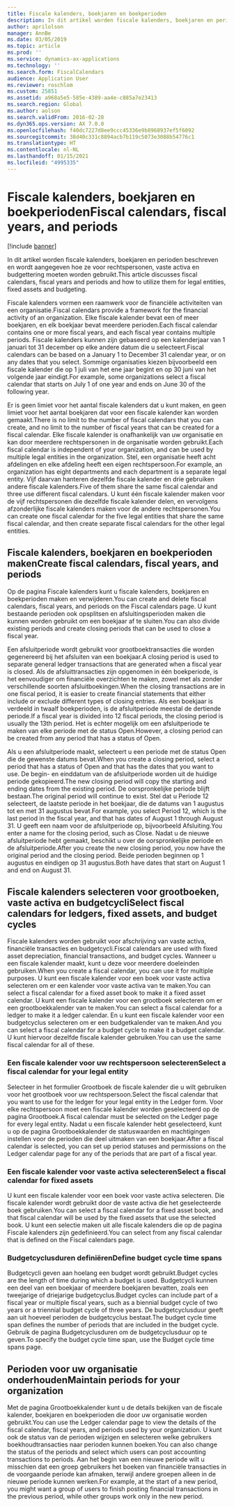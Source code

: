 ```yaml
---
title: Fiscale kalenders, boekjaren en boekperioden
description: In dit artikel worden fiscale kalenders, boekjaren en perioden beschreven en wordt aangegeven hoe ze voor rechtspersonen, vaste activa en budgettering moeten worden gebruikt.
author: aprilolson
manager: AnnBe
ms.date: 03/05/2019
ms.topic: article
ms.prod: ''
ms.service: dynamics-ax-applications
ms.technology: ''
ms.search.form: FiscalCalendars
audience: Application User
ms.reviewer: roschlom
ms.custom: 25851
ms.assetid: a968a5e5-585e-4389-aa4e-c885a7e23413
ms.search.region: Global
ms.author: aolson
ms.search.validFrom: 2016-02-28
ms.dyn365.ops.version: AX 7.0.0
ms.openlocfilehash: f40dc7227d8ee9ccc45336e9b8968937ef5f6092
ms.sourcegitcommit: 38d40c331c8894acb7b119c5073e3088b54776c1
ms.translationtype: HT
ms.contentlocale: nl-NL
ms.lasthandoff: 01/15/2021
ms.locfileid: "4995335"
---
```

# <a name="fiscal-calendars-fiscal-years-and-periods"></a><span data-ttu-id="10a1a-103">Fiscale kalenders, boekjaren en boekperioden</span><span class="sxs-lookup"><span data-stu-id="10a1a-103">Fiscal calendars, fiscal years, and periods</span></span>

[!include [banner](../includes/banner.md)]

<span data-ttu-id="10a1a-104">In dit artikel worden fiscale kalenders, boekjaren en perioden beschreven en wordt aangegeven hoe ze voor rechtspersonen, vaste activa en budgettering moeten worden gebruikt.</span><span class="sxs-lookup"><span data-stu-id="10a1a-104">This article discusses fiscal calendars, fiscal years and periods and how to utilize them for legal entities, fixed assets and budgeting.</span></span>

<span data-ttu-id="10a1a-105">Fiscale kalenders vormen een raamwerk voor de financiële activiteiten van een organisatie.</span><span class="sxs-lookup"><span data-stu-id="10a1a-105">Fiscal calendars provide a framework for the financial activity of an organization.</span></span> <span data-ttu-id="10a1a-106">Elke fiscale kalender bevat een of meer boekjaren, en elk boekjaar bevat meerdere perioden.</span><span class="sxs-lookup"><span data-stu-id="10a1a-106">Each fiscal calendar contains one or more fiscal years, and each fiscal year contains multiple periods.</span></span> <span data-ttu-id="10a1a-107">Fiscale kalenders kunnen zijn gebaseerd op een kalenderjaar van 1 januari tot 31 december op elke andere datum die u selecteert.</span><span class="sxs-lookup"><span data-stu-id="10a1a-107">Fiscal calendars can be based on a January 1 to December 31 calendar year, or on any dates that you select.</span></span> <span data-ttu-id="10a1a-108">Sommige organisaties kiezen bijvoorbeeld een fiscale kalender die op 1 juli van het ene jaar begint en op 30 juni van het volgende jaar eindigt.</span><span class="sxs-lookup"><span data-stu-id="10a1a-108">For example, some organizations select a fiscal calendar that starts on July 1 of one year and ends on June 30 of the following year.</span></span> 

<span data-ttu-id="10a1a-109">Er is geen limiet voor het aantal fiscale kalenders dat u kunt maken, en geen limiet voor het aantal boekjaren dat voor een fiscale kalender kan worden gemaakt.</span><span class="sxs-lookup"><span data-stu-id="10a1a-109">There is no limit to the number of fiscal calendars that you can create, and no limit to the number of fiscal years that can be created for a fiscal calendar.</span></span> <span data-ttu-id="10a1a-110">Elke fiscale kalender is onafhankelijk van uw organisatie en kan door meerdere rechtspersonen in de organisatie worden gebruikt.</span><span class="sxs-lookup"><span data-stu-id="10a1a-110">Each fiscal calendar is independent of your organization, and can be used by multiple legal entities in the organization.</span></span> <span data-ttu-id="10a1a-111">Stel, een organisatie heeft acht afdelingen en elke afdeling heeft een eigen rechtspersoon.</span><span class="sxs-lookup"><span data-stu-id="10a1a-111">For example, an organization has eight departments and each department is a separate legal entity.</span></span> <span data-ttu-id="10a1a-112">Vijf daarvan hanteren dezelfde fiscale kalender en drie gebruiken andere fiscale kalenders.</span><span class="sxs-lookup"><span data-stu-id="10a1a-112">Five of them share the same fiscal calendar and three use different fiscal calendars.</span></span> <span data-ttu-id="10a1a-113">U kunt één fiscale kalender maken voor de vijf rechtspersonen die dezelfde fiscale kalender delen, en vervolgens afzonderlijke fiscale kalenders maken voor de andere rechtspersonen.</span><span class="sxs-lookup"><span data-stu-id="10a1a-113">You can create one fiscal calendar for the five legal entities that share the same fiscal calendar, and then create separate fiscal calendars for the other legal entities.</span></span>

## <a name="create-fiscal-calendars-fiscal-years-and-periods"></a><span data-ttu-id="10a1a-114">Fiscale kalenders, boekjaren en boekperioden maken</span><span class="sxs-lookup"><span data-stu-id="10a1a-114">Create fiscal calendars, fiscal years, and periods</span></span>
<span data-ttu-id="10a1a-115">Op de pagina Fiscale kalenders kunt u fiscale kalenders, boekjaren en boekperioden maken en verwijderen.</span><span class="sxs-lookup"><span data-stu-id="10a1a-115">You can create and delete fiscal calendars, fiscal years, and periods on the Fiscal calendars page.</span></span> <span data-ttu-id="10a1a-116">U kunt bestaande perioden ook opsplitsen en afsluitingsperioden maken die kunnen worden gebruikt om een boekjaar af te sluiten.</span><span class="sxs-lookup"><span data-stu-id="10a1a-116">You can also divide existing periods and create closing periods that can be used to close a fiscal year.</span></span> 

<span data-ttu-id="10a1a-117">Een afsluitperiode wordt gebruikt voor grootboektransacties die worden gegenereerd bij het afsluiten van een boekjaar.</span><span class="sxs-lookup"><span data-stu-id="10a1a-117">A closing period is used to separate general ledger transactions that are generated when a fiscal year is closed.</span></span> <span data-ttu-id="10a1a-118">Als de afsluittransacties zijn opgenomen in één boekperiode, is het eenvoudiger om financiële overzichten te maken, zowel met als zonder verschillende soorten afsluitboekingen.</span><span class="sxs-lookup"><span data-stu-id="10a1a-118">When the closing transactions are in one fiscal period, it is easier to create financial statements that either include or exclude different types of closing entries.</span></span> <span data-ttu-id="10a1a-119">Als een boekjaar is verdeeld in twaalf boekperioden, is de afsluitperiode meestal de dertiende periode.</span><span class="sxs-lookup"><span data-stu-id="10a1a-119">If a fiscal year is divided into 12 fiscal periods, the closing period is usually the 13th period.</span></span> <span data-ttu-id="10a1a-120">Het is echter mogelijk om een afsluitperiode te maken van elke periode met de status Open.</span><span class="sxs-lookup"><span data-stu-id="10a1a-120">However, a closing period can be created from any period that has a status of Open.</span></span> 

<span data-ttu-id="10a1a-121">Als u een afsluitperiode maakt, selecteert u een periode met de status Open die de gewenste datums bevat.</span><span class="sxs-lookup"><span data-stu-id="10a1a-121">When you create a closing period, select a period that has a status of Open and that has the dates that you want to use.</span></span> <span data-ttu-id="10a1a-122">De begin- en einddatum van de afsluitperiode worden uit de huidige periode gekopieerd.</span><span class="sxs-lookup"><span data-stu-id="10a1a-122">The new closing period will copy the starting and ending dates from the existing period.</span></span> <span data-ttu-id="10a1a-123">De oorspronkelijke periode blijft bestaan.</span><span class="sxs-lookup"><span data-stu-id="10a1a-123">The original period will continue to exist.</span></span> <span data-ttu-id="10a1a-124">Stel dat u Periode 12 selecteert, de laatste periode in het boekjaar, die de datums van 1 augustus tot en met 31 augustus bevat.</span><span class="sxs-lookup"><span data-stu-id="10a1a-124">For example, you select Period 12, which is the last period in the fiscal year, and that has dates of August 1 through August 31.</span></span> <span data-ttu-id="10a1a-125">U geeft een naam voor de afsluitperiode op, bijvoorbeeld Afsluiting.</span><span class="sxs-lookup"><span data-stu-id="10a1a-125">You enter a name for the closing period, such as Close.</span></span> <span data-ttu-id="10a1a-126">Nadat u de nieuwe afsluitperiode hebt gemaakt, beschikt u over de oorspronkelijke periode en de afsluitperiode.</span><span class="sxs-lookup"><span data-stu-id="10a1a-126">After you create the new closing period, you now have the original period and the closing period.</span></span> <span data-ttu-id="10a1a-127">Beide perioden beginnen op 1 augustus en eindigen op 31 augustus.</span><span class="sxs-lookup"><span data-stu-id="10a1a-127">Both have dates that start on August 1 and end on August 31.</span></span>

## <a name="select-fiscal-calendars-for-ledgers-fixed-assets-and-budget-cycles"></a><span data-ttu-id="10a1a-128">Fiscale kalenders selecteren voor grootboeken, vaste activa en budgetcycli</span><span class="sxs-lookup"><span data-stu-id="10a1a-128">Select fiscal calendars for ledgers, fixed assets, and budget cycles</span></span>
<span data-ttu-id="10a1a-129">Fiscale kalenders worden gebruikt voor afschrijving van vaste activa, financiële transacties en budgetcycli.</span><span class="sxs-lookup"><span data-stu-id="10a1a-129">Fiscal calendars are used with fixed asset depreciation, financial transactions, and budget cycles.</span></span> <span data-ttu-id="10a1a-130">Wanneer u een fiscale kalender maakt, kunt u deze voor meerdere doeleinden gebruiken.</span><span class="sxs-lookup"><span data-stu-id="10a1a-130">When you create a fiscal calendar, you can use it for multiple purposes.</span></span> <span data-ttu-id="10a1a-131">U kunt een fiscale kalender voor een boek voor vaste activa selecteren om er een kalender voor vaste activa van te maken.</span><span class="sxs-lookup"><span data-stu-id="10a1a-131">You can select a fiscal calendar for a fixed asset book to make it a fixed asset calendar.</span></span> <span data-ttu-id="10a1a-132">U kunt een fiscale kalender voor een grootboek selecteren om er een grootboekkalender van te maken.</span><span class="sxs-lookup"><span data-stu-id="10a1a-132">You can select a fiscal calendar for a ledger to make it a ledger calendar.</span></span> <span data-ttu-id="10a1a-133">En u kunt een fiscale kalender voor een budgetcyclus selecteren om er een budgetkalender van te maken.</span><span class="sxs-lookup"><span data-stu-id="10a1a-133">And you can select a fiscal calendar for a budget cycle to make it a budget calendar.</span></span> <span data-ttu-id="10a1a-134">U kunt hiervoor dezelfde fiscale kalender gebruiken.</span><span class="sxs-lookup"><span data-stu-id="10a1a-134">You can use the same fiscal calendar for all of these.</span></span>

### <a name="select-a-fiscal-calendar-for-your-legal-entity"></a><span data-ttu-id="10a1a-135">Een fiscale kalender voor uw rechtspersoon selecteren</span><span class="sxs-lookup"><span data-stu-id="10a1a-135">Select a fiscal calendar for your legal entity</span></span>

<span data-ttu-id="10a1a-136">Selecteer in het formulier Grootboek de fiscale kalender die u wilt gebruiken voor het grootboek voor uw rechtspersoon.</span><span class="sxs-lookup"><span data-stu-id="10a1a-136">Select the fiscal calendar that you want to use for the ledger for your legal entity in the Ledger form.</span></span> <span data-ttu-id="10a1a-137">Voor elke rechtspersoon moet een fiscale kalender worden geselecteerd op de pagina Grootboek.</span><span class="sxs-lookup"><span data-stu-id="10a1a-137">A fiscal calendar must be selected on the Ledger page for every legal entity.</span></span> <span data-ttu-id="10a1a-138">Nadat u een fiscale kalender hebt geselecteerd, kunt u op de pagina Grootboekkalender de statuswaarden en machtigingen instellen voor de perioden die deel uitmaken van een boekjaar.</span><span class="sxs-lookup"><span data-stu-id="10a1a-138">After a fiscal calendar is selected, you can set up period statuses and permissions on the Ledger calendar page for any of the periods that are part of a fiscal year.</span></span>

### <a name="select-a-fiscal-calendar-for-fixed-assets"></a><span data-ttu-id="10a1a-139">Een fiscale kalender voor vaste activa selecteren</span><span class="sxs-lookup"><span data-stu-id="10a1a-139">Select a fiscal calendar for fixed assets</span></span>

<span data-ttu-id="10a1a-140">U kunt een fiscale kalender voor een boek voor vaste activa selecteren. Die fiscale kalender wordt gebruikt door de vaste activa die het geselecteerde boek gebruiken.</span><span class="sxs-lookup"><span data-stu-id="10a1a-140">You can select a fiscal calendar for a fixed asset book, and that fiscal calendar will be used by the fixed assets that use the selected book.</span></span> <span data-ttu-id="10a1a-141">U kunt een selectie maken uit alle fiscale kalenders die op de pagina Fiscale kalenders zijn gedefinieerd.</span><span class="sxs-lookup"><span data-stu-id="10a1a-141">You can select from any fiscal calendar that is defined on the Fiscal calendars page.</span></span>

### <a name="define-budget-cycle-time-spans"></a><span data-ttu-id="10a1a-142">Budgetcyclusduren definiëren</span><span class="sxs-lookup"><span data-stu-id="10a1a-142">Define budget cycle time spans</span></span>

<span data-ttu-id="10a1a-143">Budgetcycli geven aan hoelang een budget wordt gebruikt.</span><span class="sxs-lookup"><span data-stu-id="10a1a-143">Budget cycles are the length of time during which a budget is used.</span></span> <span data-ttu-id="10a1a-144">Budgetcycli kunnen een deel van een boekjaar of meerdere boekjaren bevatten, zoals een tweejarige of driejarige budgetcyclus.</span><span class="sxs-lookup"><span data-stu-id="10a1a-144">Budget cycles can include part of a fiscal year or multiple fiscal years, such as a biennial budget cycle of two years or a triennial budget cycle of three years.</span></span> <span data-ttu-id="10a1a-145">De budgetcyclusduur geeft aan uit hoeveel perioden de budgetcyclus bestaat.</span><span class="sxs-lookup"><span data-stu-id="10a1a-145">The budget cycle time span defines the number of periods that are included in the budget cycle.</span></span> <span data-ttu-id="10a1a-146">Gebruik de pagina Budgetcyclusduren om de budgetcyclusduur op te geven.</span><span class="sxs-lookup"><span data-stu-id="10a1a-146">To specify the budget cycle time span, use the Budget cycle time spans page.</span></span>

## <a name="maintain-periods-for-your-organization"></a><span data-ttu-id="10a1a-147">Perioden voor uw organisatie onderhouden</span><span class="sxs-lookup"><span data-stu-id="10a1a-147">Maintain periods for your organization</span></span>
<span data-ttu-id="10a1a-148">Met de pagina Grootboekkalender kunt u de details bekijken van de fiscale kalender, boekjaren en boekperioden die door uw organisatie worden gebruikt.</span><span class="sxs-lookup"><span data-stu-id="10a1a-148">You can use the Ledger calendar page to view the details of the fiscal calendar, fiscal years, and periods used by your organization.</span></span> <span data-ttu-id="10a1a-149">U kunt ook de status van de perioden wijzigen en selecteren welke gebruikers boekhoudtransacties naar perioden kunnen boeken.</span><span class="sxs-lookup"><span data-stu-id="10a1a-149">You can also change the status of the periods and select which users can post accounting transactions to periods.</span></span> <span data-ttu-id="10a1a-150">Aan het begin van een nieuwe periode wilt u misschien dat een groep gebruikers het boeken van financiële transacties in de voorgaande periode kan afmaken, terwijl andere groepen alleen in de nieuwe periode kunnen werken.</span><span class="sxs-lookup"><span data-stu-id="10a1a-150">For example, at the start of a new period, you might want a group of users to finish posting financial transactions in the previous period, while other groups work only in the new period.</span></span>





